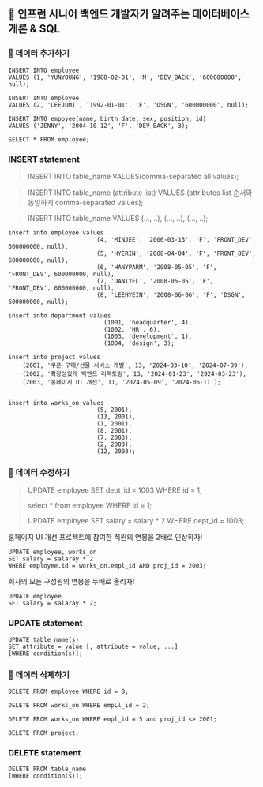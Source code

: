 ## :pushpin: 인프런 시니어 백엔드 개발자가 알려주는 데이터베이스 개론 & SQL

### :seedling: 데이터 추가하기
```mysql
INSERT INTO employee 
VALUES (1, 'YUNYOUNG', '1988-02-01', 'M', 'DEV_BACK', '600000000', null);

INSERT INTO employee 
VALUES (2, 'LEEJUMI', '1992-01-01', 'F', 'DSGN', '600000000', null);

INSERT INTO empoyee(name, birth_date, sex, position, id)
VALUES ('JENNY', '2004-10-12', 'F', 'DEV_BACK', 3);
```

```mysql
SELECT * FROM employee;
```

### INSERT statement
> INSERT INTO table_name VALUES(comma-separated all values);

> INSERT INTO table_name (attribute list) 
  VALUES (attributes list 순서와 동일하게 comma-separated values);

> INSERT INTO table_name VALUES (..., ..), (..., ..), (..., ..);

```mysql
insert into employee values
                         (4, 'MINJEE', '2006-03-13', 'F', 'FRONT_DEV', 600000000, null),
                         (5, 'HYERIN', '2008-04-04', 'F', 'FRONT_DEV', 600000000, null),
                         (6, 'HANYPARM', '2008-05-05', 'F', 'FRONT_DEV', 600000000, null),
                         (7, 'DANIYEL', '2008-05-05', 'F', 'FRONT_DEV', 600000000, null),
                         (8, 'LEEHYEIN', '2008-06-06', 'F', 'DSGN', 600000000, null);
```

```mysql
insert into department values
                           (1001, 'headquarter', 4),
                           (1002, 'HR', 6),
                           (1003, 'development', 1),
                           (1004, 'design', 3);
```

```mysql
insert into project values
    (2001, '쿠폰 구매/선물 서비스 개발', 13, '2024-03-10', '2024-07-09'), 
    (2002, '확장성있게 백엔드 리팩토링', 13, '2024-01-23', '2024-03-23'),
    (2003, '홈페이지 UI 개선', 11, '2024-05-09', '2024-06-11');
    
```

```mysql
insert into works_on values
                         (5, 2001),
                         (13, 2001),
                         (1, 2001),
                         (8, 2001),
                         (7, 2003),
                         (2, 2003),
                         (12, 2003);
```


### :seedling: 데이터 수정하기
> UPDATE employee SET dept_id = 1003 WHERE id = 1;

> select * from employee WHERE id = 1;

> UPDATE employee SET salary = salary * 2 WHERE dept_id = 1003;

홈페이지 UI 개선 프로젝트에 참여한 직원의 연봉을 2배로 인상하자!
```mysql
UPDATE employee, works_on
SET salary = salaray * 2
WHERE employee.id = works_on.empl_id AND proj_id = 2003;
```

회사의 모든 구성원의 연봉을 두배로 올리자!
```mysql
UPDATE employee
SET salary = salaray * 2;
```

### UPDATE statement
```mysql
UPDATE table_name(s)
SET attribute = value [, attribute = value, ...]
[WHERE condition(s)];
```

### :seedling: 데이터 삭제하기
```mysql
DELETE FROM employee WHERE id = 8;

DELETE FROM works_on WHERE empLl_id = 2;

DELETE FROM works_on WHERE empl_id = 5 and proj_id <> 2001;

DELETE FROM project;
```

### DELETE statement

```mysql
DELETE FROM table_name
[WHERE condition(s)];
```